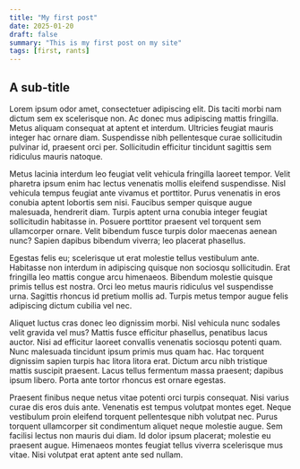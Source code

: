 ```yaml
---
title: "My first post"
date: 2025-01-20
draft: false
summary: "This is my first post on my site"
tags: [first, rants]
---
```


## A sub-title

Lorem ipsum odor amet, consectetuer adipiscing elit. Dis taciti morbi nam dictum sem ex scelerisque non. Ac donec mus adipiscing mattis fringilla. Metus aliquam consequat at aptent et interdum. Ultricies feugiat mauris integer hac ornare diam. Suspendisse nibh pellentesque curae sollicitudin pulvinar id, praesent orci per. Sollicitudin efficitur tincidunt sagittis sem ridiculus mauris natoque.

Metus lacinia interdum leo feugiat velit vehicula fringilla laoreet tempor. Velit pharetra ipsum enim hac lectus venenatis mollis eleifend suspendisse. Nisl vehicula tempus feugiat ante vivamus et porttitor. Purus venenatis in eros conubia aptent lobortis sem nisi. Faucibus semper quisque augue malesuada, hendrerit diam. Turpis aptent urna conubia integer feugiat sollicitudin habitasse in. Posuere porttitor praesent vel torquent sem ullamcorper ornare. Velit bibendum fusce turpis dolor maecenas aenean nunc? Sapien dapibus bibendum viverra; leo placerat phasellus.

Egestas felis eu; scelerisque ut erat molestie tellus vestibulum ante. Habitasse non interdum in adipiscing quisque non sociosqu sollicitudin. Erat fringilla leo mattis congue arcu himenaeos. Bibendum molestie quisque primis tellus est nostra. Orci leo metus mauris ridiculus vel suspendisse urna. Sagittis rhoncus id pretium mollis ad. Turpis metus tempor augue felis adipiscing dictum cubilia vel nec.

Aliquet luctus cras donec leo dignissim morbi. Nisl vehicula nunc sodales velit gravida vel mus? Mattis fusce efficitur phasellus, penatibus lacus auctor. Nisi ad efficitur laoreet convallis venenatis sociosqu potenti quam. Nunc malesuada tincidunt ipsum primis mus quam hac. Hac torquent dignissim sapien turpis hac litora litora erat. Dictum arcu nibh tristique mattis suscipit praesent. Lacus tellus fermentum massa praesent; dapibus ipsum libero. Porta ante tortor rhoncus est ornare egestas.

Praesent finibus neque netus vitae potenti orci turpis consequat. Nisi varius curae dis eros duis ante. Venenatis est tempus volutpat montes eget. Neque vestibulum proin eleifend torquent pellentesque nibh volutpat nec. Purus torquent ullamcorper sit condimentum aliquet neque molestie augue. Sem facilisi lectus non mauris dui diam. Id dolor ipsum placerat; molestie eu praesent augue. Himenaeos montes feugiat tellus viverra scelerisque mus vitae. Nisi volutpat erat aptent ante sed nullam.
